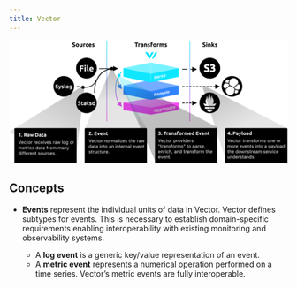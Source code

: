 ```yaml
---
title: Vector
---
```


![architecture](./vector/architecture.svg)

## Concepts

- **Events** represent the individual units of data in Vector.
  Vector defines subtypes for events. This is necessary to establish domain-specific requirements enabling
  interoperability with existing monitoring and observability systems.

  - A **log event** is a generic key/value representation of an event.
  - A **metric event** represents a numerical operation performed on a time series. Vector’s metric events are fully interoperable.
